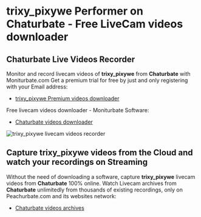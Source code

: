 # trixy_pixywe Performer on Chaturbate - Free LiveCam videos downloader

## Chaturbate Live Videos Recorder

Monitor and record livecam videos of **trixy_pixywe** from **Chaturbate** with Moniturbate.com
Get a premium trial for free by just and only registering with your Email address:
* [trixy_pixywe Premium videos downloader](https://moniturbate.com/request-demo-licence-key.html)

Free livecam videos downloader - Moniturbate Software:
* [Chaturbate videos downloader](https://moniturbate.com/moniturbate-download-software.html)

![trixy_pixywe livecam videos recorder](https://peachurnet.com/templates/moniturbate-software.png)


## Capture trixy_pixywe videos from the Cloud and watch your recordings on Streaming

Without the need of downloading a software, capture **trixy_pixywe** livecam videos from **Chaturbate** 100% online.
Watch Livecam archives from **Chaturbate** unlimitedly from thousands of existing recordings, only on Peachurbate.com and its websites network:
* [Chaturbate videos archives](https://peachurnet.com/)